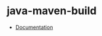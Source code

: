 # java-maven-build

- [Documentation](https://github.com/bakdata/ci-templates/tree/main/docs/actions/java-maven-build)
